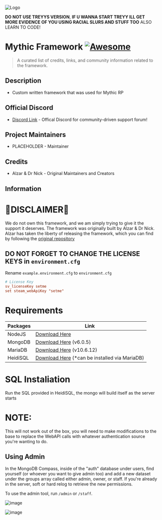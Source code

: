 ![Logo](https://i.imgur.com/uv0El0Z.jpeg)

**DO NOT USE TREYYS VERSION**, **IF U WANNA START TREYY ILL GET MORE EVIDENCE OF YOU USING RACIAL SLURS AND STUFF TOO** ALSO LEARN TO CODE!

# Mythic Framework [![Awesome](https://cdn.jsdelivr.net/gh/sindresorhus/awesome@d7305f38d29fed78fa85652e3a63e154dd8e8829/media/badge.svg)](https://github.com/sindresorhus/awesome#readme)
> A curated list of credits, links, and community information related to the framework.

## Description

- Custom written framework that was used for Mythic RP

## Official Discord
- [Discord Link](https://discord.gg/HAXNp9NW2f) - Offical Discord for community-driven support forum!

## Project Maintainers
- PLACEHOLDER - Maintainer

## Credits
- Alzar & Dr Nick - Original Maintainers and Creators


## Information

# 🚧DISCLAIMER🚧
We do not own this framework, and we am simply trying to give it the support it deserves. The framework was originally built by Alzar & Dr Nick. Alzar has taken the liberty of releasing the framework, which you can find by following the [original repository](https://github.com/Alzar/mythic-framework) 

## DO NOT FORGET TO CHANGE THE LICENSE KEYS in `environment.cfg`
Rename `example.environment.cfg` to `environment.cfg`
```cfg
# License Key
sv_licenseKey setme
set steam_webApiKey "setme"
```

# Requirements 
| Packages          | Link                                                                |
| ----------------- | ------------------------------------------------------------------ |
| NodeJS | [Download Here](https://nodejs.org/en/download?text=+) |
| MongoDB | [Download Here](https://www.mongodb.com/try/download/community) (v6.0.5) |
| MariaDB | [Download Here](https://mariadb.org/download/?t=mariadb&p=mariadb&r=10.6.12&os=windows&cpu=x86_64&pkg=msi&m=acorn) (v10.6.12)
| HeidiSQL | [Download Here](https://www.heidisql.com/download.php) (*can be installed via MariaDB)
  
# SQL Instaliation
Run the SQL provided in HeidiSQL, the mongo will build itself as the server starts

# NOTE:
This will not work out of the box, you will need to make modifications to the base to replace the WebAPI calls with whatever authentication source you're wanting to do. 

## Using Admin

In the MongoDB Compass, inside of the "auth" database under users, find yourself (or whoever you want to give admin too) and add a new dataset under the groups array called either admin, owner, or staff. If you're already in the server, soft or hard relog to retrieve the new permissions.

To use the admin tool, run `/admin` or `/staff`.

![image](https://github.com/user-attachments/assets/d8feb147-3148-4ecf-b2f9-e3d5813ae135)


![image](https://github.com/user-attachments/assets/b5680d3d-8667-4c38-a0d0-64437ce18f44)









